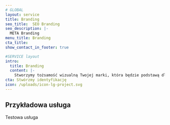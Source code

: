 ```yaml
---
# GLOBAL 
layout: service
title: Branding
seo_title:  SEO Branding
seo_description: |-
  META Branding
menu_title: Branding
cta_title:
show_contact_in_footer: true

#SERVICE layout
intro: 
  title: Branding
  content: |-
    Stworzymy tożsamość wizualną Twojej marki, która będzie podstawą dla rozwoju produktów i usług zapadających w pamięć użytkowników. Będą one nie tylko użyteczne, ale też estetyczne. Pozytywne wrażenie i spójność przekazu będzie kluczem do sukcesu Twojej firmy. 
cta: Stwórzmy identyfikację
icon: /uploads/icon-lg-project.svg
---
```

## Przykładowa usługa

Testowa usługa